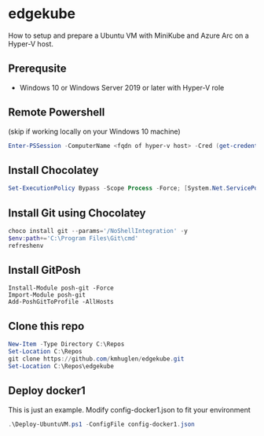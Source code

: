 # edgekube

How to setup and prepare a Ubuntu VM with MiniKube and Azure Arc on a Hyper-V host.

## Prerequsite

* Windows 10 or Windows Server 2019 or later with Hyper-V role

## Remote Powershell
(skip if working locally on your Windows 10 machine)

```PowerShell
Enter-PSSession -ComputerName <fqdn of hyper-v host> -Cred (get-credential)
```

## Install Chocolatey
```PowerShell
Set-ExecutionPolicy Bypass -Scope Process -Force; [System.Net.ServicePointManager]::SecurityProtocol = [System.Net.ServicePointManager]::SecurityProtocol -bor 3072; iex ((New-Object System.Net.WebClient).DownloadString('https://community.chocolatey.org/install.ps1'))
```

## Install Git using Chocolatey
```PowerShell
choco install git --params='/NoShellIntegration' -y
$env:path+='C:\Program Files\Git\cmd'
refreshenv
```

## Install GitPosh
```
Install-Module posh-git -Force
Import-Module posh-git
Add-PoshGitToProfile -AllHosts
```

## Clone this repo
```PowerShell
New-Item -Type Directory C:\Repos
Set-Location C:\Repos
git clone https://github.com/kmhuglen/edgekube.git
Set-Location C:\Repos\edgekube
```

## Deploy docker1

This is just an example. Modify config-docker1.json to fit your environment

```PowerShell
.\Deploy-UbuntuVM.ps1 -ConfigFile config-docker1.json
```
